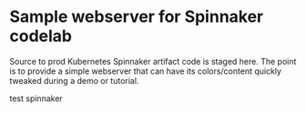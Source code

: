 # Sample webserver for Spinnaker codelab

Source to prod Kubernetes Spinnaker artifact code is staged here. The point is to provide a simple webserver that can have its colors/content quickly tweaked during a demo or tutorial.

test spinnaker
